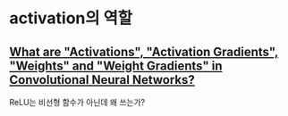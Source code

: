 # activation의 역할

## [What are "Activations", "Activation Gradients", "Weights" and "Weight Gradients" in Convolutional Neural Networks?](https://stackoverflow.com/questions/57038055/what-are-activations-activation-gradients-weights-and-weight-gradients)

ReLU는 비선형 함수가 아닌데 왜 쓰는가?
